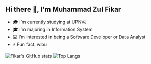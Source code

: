 ## Hi there 👋, I'm Muhammad Zul Fikar
- 🎓 I’m currently studying at UPNVJ
- 🎓 I’m majoring in Information System
- 💻 I’m interested in being a Software Developer or Data Analyst
- ⚡ Fun fact: wibu

![Fikar's GitHub stats](https://github-readme-stats.vercel.app/api?username=mzfikar&show_icons=true&theme=radical)
![Top Langs](https://github-readme-stats.vercel.app/api/top-langs/?username=anuraghazra&layout=compact&show_icons=true&theme=radical)
